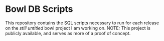 # Bowl DB Scripts
This repository contains the SQL scripts necessary to run for each release on the _still untitled_ bowl project I am working on. NOTE: This project is publicly available, and serves as more of a proof of concept.